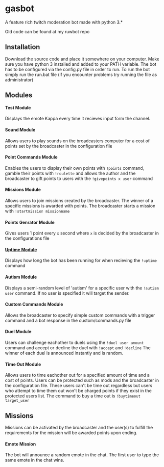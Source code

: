 # gasbot
A feature rich twitch moderation bot made with python 3.*

Old code can be found at my ruwbot repo

## Installation
Download the source code and place it somewhere on your computer. Make sure you have python 3 installed and added to your PATH variable. The bot has to be configured via the config.py file in order to run. To run the bot simply run the run.bat file (if you encounter problems try running the file as administrator) 

## Modules

#### Test Module
Displays the emote Kappa every time it recieves input form the channel.

#### Sound Module
Allows users to play sounds on the broadcasters computer for a cost of points set by the broadcaster in the configuration file

#### Point Commands Module
Enables the users to display their own points with `!points` command, gamble their points with `!roulette` and allows the author and the broadcaster to gift points to users with the `!givepoints x user` command

#### Missions Module
Allows users to join missions created by the broadcaster. The winner of a specific missions is awarded with points. The broadcaster starts a mission with `!startmission missionname`

#### Points Genrator Module
Gives users 1 point every `x` second where `x` is decided by the broadcaster in the configurations file

#### [Uptime Module](modules/uptime.py)
Displays how long the bot has been running for when recieving the `!uptime` command

#### Autism Module
Displays a semi-random level of 'autism' for a specific user with the `!autism user` command. If no user is specified it will target the sender.

#### Custom Commands Module
Allows the broadcaster to specify simple custom commands with a trigger command and a bot response in the custom/commands.py file

#### Duel Module
Users can challenge eachother to duels using the `!duel user amount` command and accept or decline the duel with `!accept` and `!decline` The winner of each duel is announced instantly and is random.

#### Time Out Module
Allows users to time eachother out for a specified amount of time and a cost of points. Users can be protected such as mods and the broadcaster in the configuration file. These users can't be time out regardless but users who attempt to time them out won't be charged points if they exist in the protected users list. The command to buy a time out is `!buytimeout target_user`

## Missions

Missions can be activated by the broadcaster and the user(s) to fulfill the requirements for the mission will be awarded points upon ending.

#### Emote Mission
The bot will announce a random emote in the chat. The first user to type the same emote in the chat wins.
